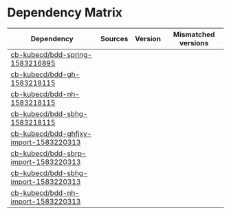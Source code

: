 # Dependency Matrix

Dependency | Sources | Version | Mismatched versions
---------- | ------- | ------- | -------------------
[cb-kubecd/bdd-spring-1583216895](https://github.com/cb-kubecd/bdd-spring-1583216895.git) |  | []() | 
[cb-kubecd/bdd-gh-1583218115](https://github.com/cb-kubecd/bdd-gh-1583218115.git) |  | []() | 
[cb-kubecd/bdd-nh-1583218115](https://github.com/cb-kubecd/bdd-nh-1583218115.git) |  | []() | 
[cb-kubecd/bdd-sbhg-1583218115](https://github.com/cb-kubecd/bdd-sbhg-1583218115.git) |  | []() | 
[cb-kubecd/bdd-ghfjxy-import-1583220313](https://github.com/cb-kubecd/bdd-ghfjxy-import-1583220313.git) |  | []() | 
[cb-kubecd/bdd-sbrp-import-1583220313](https://github.com/cb-kubecd/bdd-sbrp-import-1583220313.git) |  | []() | 
[cb-kubecd/bdd-sbhg-import-1583220313](https://github.com/cb-kubecd/bdd-sbhg-import-1583220313.git) |  | []() | 
[cb-kubecd/bdd-nh-import-1583220313](https://github.com/cb-kubecd/bdd-nh-import-1583220313.git) |  | []() | 
